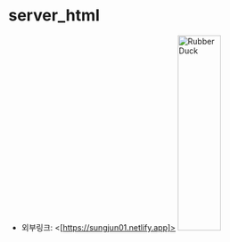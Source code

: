 # server_html
* 외부링크: <[https://sungjun01.netlify.app]>
<img src="/path/to/img.jpg" width="40%" height="30%" title="px(픽셀) 크기 설정" alt="RubberDuck"></img>
